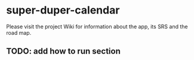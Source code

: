 # super-duper-calendar

Please visit the project Wiki for information about the app, its SRS and the road map.

## TODO: add how to run section